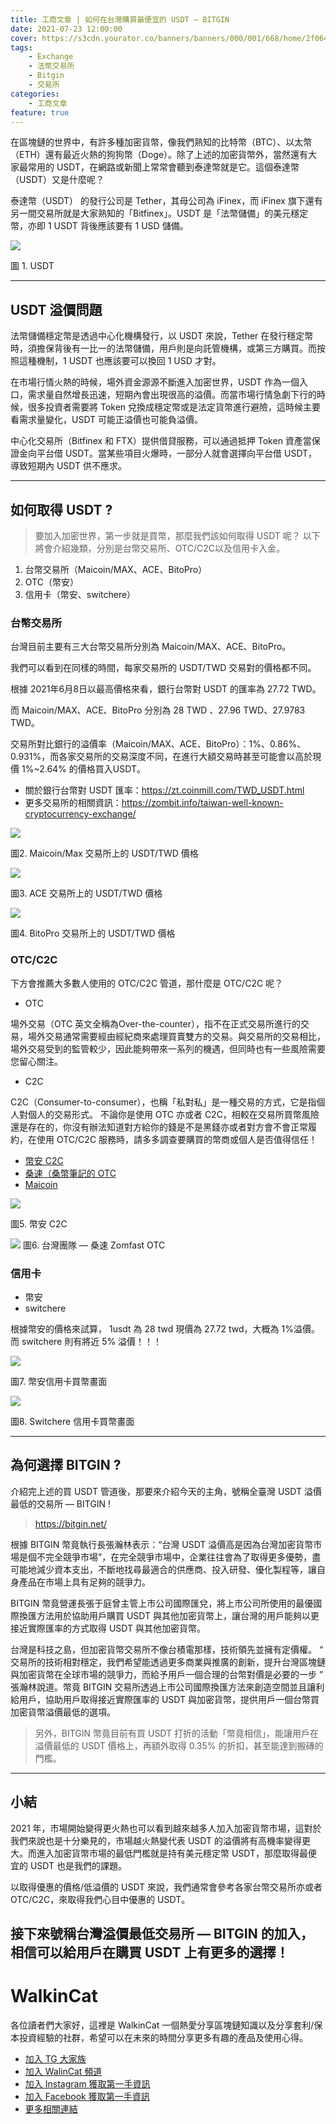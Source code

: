 ```yaml
---
title: 工商文章 | 如何在台灣購買最便宜的 USDT — BITGIN
date: 2021-07-23 12:00:00
cover: https://s3cdn.yourator.co/banners/banners/000/001/668/home/2f064fbdb938ac74ebae36a2051b0f5f537344e1.png
tags:
    - Exchange
    - 法幣交易所
    - Bitgin
    - 交易所
categories:
    - 工商文章
feature: true
---
```

在區塊鏈的世界中，有許多種加密貨幣，像我們熟知的比特幣（BTC）、以太幣（ETH）還有最近火熱的狗狗幣（Doge）。除了上述的加密貨幣外，當然還有大家最常用的 USDT，在網路或新聞上常常會聽到泰達幣就是它。這個泰達幣（USDT）又是什麼呢？

泰達幣（USDT） 的發行公司是 Tether，其母公司為 iFinex，而 iFinex 旗下還有另一間交易所就是大家熟知的「Bitfinex」。USDT 是「法幣儲備」的美元穩定幣，亦即 1 USDT 背後應該要有 1 USD 儲備。

![](https://miro.medium.com/max/1400/0*r8R8LVjMQxK-jlG0)

圖 1. USDT

---

## USDT 溢價問題
法幣儲備穩定幣是透過中心化機構發行，以 USDT 來說，Tether 在發行穩定幣時，須擔保背後有一比一的法幣儲備，用戶則是向託管機構，或第三方購買。而按照這種機制，1 USDT 也應該要可以換回 1 USD 才對。

在市場行情火熱的時候，場外資金源源不斷進入加密世界，USDT 作為一個入口，需求量自然增長迅速，短期內會出現很高的溢價。而當市場行情急劇下行的時候，很多投資者需要將 Token 兌換成穩定幣或是法定貨幣進行避險，這時候主要看需求量變化，USDT 可能正溢價也可能負溢價。

中心化交易所（Bitfinex 和 FTX）提供借貸服務，可以通過抵押 Token 資產當保證金向平台借 USDT。當某些項目火爆時，一部分人就會選擇向平台借 USDT，導致短期內 USDT 供不應求。

--- 

## 如何取得 USDT ?
> 要加入加密世界，第一步就是買幣，那麼我們該如何取得 USDT 呢？
> 以下將會介紹幾類，分別是台幣交易所、OTC/C2C以及信用卡入金。

1. 台幣交易所（Maicoin/MAX、ACE、BitoPro）
2. OTC（幣安）
3. 信用卡（幣安、switchere）

### 台幣交易所
台灣目前主要有三大台幣交易所分別為 Maicoin/MAX、ACE、BitoPro。

我們可以看到在同樣的時間，每家交易所的 USDT/TWD 交易對的價格都不同。

根據 2021年6月8日以最高價格來看，銀行台幣對 USDT 的匯率為 27.72 TWD。

而 Maicoin/MAX、ACE、BitoPro 分別為 28 TWD 、27.96 TWD、27.9783 TWD。

交易所對比銀行的溢價率（Maicoin/MAX、ACE、BitoPro）：1%、0.86%、0.931%，而各家交易所的交易深度不同，在進行大額交易時甚至可能會以高於現價 1%~2.64% 的價格買入USDT。

- 關於銀行台幣對 USDT 匯率：https://zt.coinmill.com/TWD_USDT.html
- 更多交易所的相關資訊：https://zombit.info/taiwan-well-known-cryptocurrency-exchange/

![](https://miro.medium.com/max/1400/0*ww0YTDrGt2Be62S5)

圖2. Maicoin/Max 交易所上的 USDT/TWD 價格

![](https://miro.medium.com/max/4800/0*PudUZknrQEKhE3Om)

圖3. ACE 交易所上的 USDT/TWD 價格

![](https://miro.medium.com/max/4800/0*wXuaCIm81SeF23Nz)

圖4. BitoPro 交易所上的 USDT/TWD 價格

### OTC/C2C
下方會推薦大多數人使用的 OTC/C2C 管道，那什麼是 OTC/C2C 呢？

- OTC

場外交易（OTC 英文全稱為Over-the-counter），指不在正式交易所進行的交易，場外交易通常需要經由經紀商來處理買賣雙方的交易。與交易所的交易相比，場外交易受到的監管較少，因此能夠帶來一系列的機遇，但同時也有一些風險需要您留心關注。

- C2C

C2C（Consumer-to-consumer），也稱「私對私」是一種交易的方式，它是指個人對個人的交易形式。
不論你是使用 OTC 亦或者 C2C，相較在交易所買幣風險還是存在的，你沒有辦法知道對方給你的錢是不是黑錢亦或者對方會不會正常履約，在使用 OTC/C2C 服務時，請多多調查要購買的幣商或個人是否值得信任！

- [幣安 C2C](https://c2c.binance.com/zh-TW)
- [桑速（桑幣筆記的 OTC](https://zombit.pse.is/3gur6b)
- [Maicoin](https://otc-zh.maicoin.com/)

![](https://miro.medium.com/max/4800/0*rhgaCNC1r5DrDYn1)

圖5. 幣安 C2C

![](https://miro.medium.com/max/594/0*lnvPbFOi6cpgzFBJ)
圖6. 台灣團隊 — 桑速 Zomfast OTC

### 信用卡
- 幣安
- switchere

根據幣安的價格來試算， 1usdt 為 28 twd 現價為 27.72 twd，大概為 1%溢價。而 switchere 則有將近 5% 溢價！！！

![](https://miro.medium.com/max/962/0*VOtv2yz_EQZ6DgMb)

圖7. 幣安信用卡買幣畫面

![](https://miro.medium.com/max/1400/0*H-FdAGbKv-4wiNFz)

圖8. Switchere 信用卡買幣畫面

---

## 為何選擇 BITGIN ?
介紹完上述的買 USDT 管道後，那要來介紹今天的主角，號稱全臺灣 USDT 溢價最低的交易所 — BITGIN !

> https://bitgin.net/

根據 BITGIN 幣竟執行長張瀚林表示：“台灣 USDT 溢價高是因為台灣加密貨幣市場是個不完全競爭市場”，在完全競爭市場中，企業往往會為了取得更多優勢，盡可能地減少資本支出，不斷地找尋最適合的供應商、投入研發、優化製程等，讓自身產品在市場上具有足夠的競爭力。

BITGIN 幣竟營運長張于庭曾主管上市公司國際匯兌，將上市公司所使用的最優國際換匯方法用於協助用戶購買 USDT 與其他加密貨幣上，讓台灣的用戶能夠以更接近實際匯率的方式取得 USDT 與其他加密貨幣。

台灣是科技之島，但加密貨幣交易所不像台積電那樣，技術領先並擁有定價權。 “ 交易所的技術相對穩定，我們希望能透過更多商業與推廣的創新，提升台灣區塊鏈與加密貨幣在全球市場的競爭力，而給予用戶一個合理的台幣對價是必要的一步 ” 張瀚林說道。幣竟 BITGIN 交易所透過上市公司國際換匯方法來創造空間並且讓利給用戶，協助用戶取得接近實際匯率的 USDT 與加密貨幣，提供用戶一個台幣買加密貨幣溢價最低的選項。

> 另外，BITGIN 幣竟目前有買 USDT 打折的活動「幣竟相信」，能讓用戶在溢價最低的 USDT 價格上，再額外取得 0.35% 的折扣，甚至能達到搬磚的門檻。

---

## 小結

2021 年，市場開始變得更火熱也可以看到越來越多人加入加密貨幣市場，這對於我們來說也是十分樂見的，市場越火熱變代表 USDT 的溢價將有高機率變得更大。而進入加密貨幣市場的最低門檻就是持有美元穩定幣 USDT，那麼取得最便宜的 USDT 也是我們的課題。

以取得優惠的價格/低溢價的 USDT 來說，我們通常會參考各家台幣交易所亦或者 OTC/C2C，來取得我們心目中優惠的 USDT。

接下來號稱台灣溢價最低交易所 — BITGIN 的加入，相信可以給用戶在購買 USDT 上有更多的選擇！
---
# WalkinCat
各位讀者們大家好，這裡是 WalkinCat 一個熱愛分享區塊鏈知識以及分享套利/保本投資經驗的社群，希望可以在未來的時間分享更多有趣的產品及使用心得。

- [加入 TG 大家族](https://t.me/walkincat)
- [加入 WalinCat 頻道](https://t.me/walkincat2020)
- [加入 Instagram 獲取第一手資訊](https://bit.ly/2TgZ6ou)
- [加入 Facebook 獲取第一手資訊](https://bit.ly/3xMmPMd)
- [更多相關連結](https://linktr.ee/walkincat)